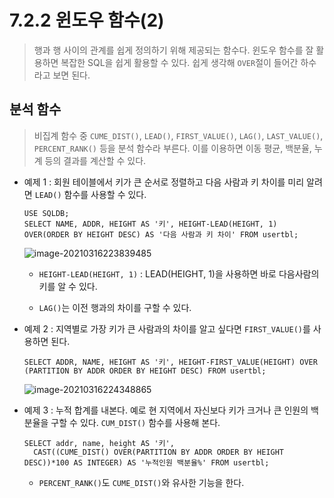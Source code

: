 # 7.2.2 윈도우 함수(2)

> 행과 행 사이의 관계를 쉽게 정의하기 위해 제공되는 함수다. 윈도우 함수를 잘 활용하면 복잡한 SQL을 쉽게 활용할 수 있다. 쉽게 생각해 `OVER`절이 들어간 하수라고 보면 된다.



## 분석 함수

> 비집계 함수 중 `CUME_DIST()`, `LEAD()`, `FIRST_VALUE()`, `LAG()`, `LAST_VALUE()`, `PERCENT_RANK()` 등을 분석 함수라 부른다. 이를 이용하면 이동 평균, 백분율, 누계 등의 결과를 계산할 수 있다.

* 예제 1 : 회원 테이블에서 키가 큰 순서로 정렬하고 다음 사람과 키 차이를 미리 알려면 `LEAD()` 함수를 사용할 수 있다.

  ```mariadb
  USE SQLDB;
  SELECT NAME, ADDR, HEIGHT AS '키', HEIGHT-LEAD(HEIGHT, 1) OVER(ORDER BY HEIGHT DESC) AS '다음 사람과 키 차이' FROM usertbl;
  ```

  ![image-20210316223839485](C:\Users\User\AppData\Roaming\Typora\typora-user-images\image-20210316223839485.png)

  * `HEIGHT-LEAD(HEIGHT, 1)` : LEAD(HEIGHT, 1)을 사용하면 바로 다음사람의 키를 알 수 있다.

  * `LAG()`는 이전 행과의 차이를 구할 수 있다.

* 예제 2 : 지역별로 가장 키가 큰 사람과의 차이를 알고 싶다면 `FIRST_VALUE()`를 사용하면 된다.

  ```mariadb
  SELECT ADDR, NAME, HEIGHT AS '키', HEIGHT-FIRST_VALUE(HEIGHT) OVER (PARTITION BY ADDR ORDER BY HEIGHT DESC) FROM usertbl;
  ```

  ![image-20210316224348865](C:\Users\User\AppData\Roaming\Typora\typora-user-images\image-20210316224348865.png)

* 예제 3 : 누적 합계를 내본다. 예로 현 지역에서 자신보다 키가 크거나 큰 인원의 백분율을 구할 수 있다. `CUM_DIST()` 함수를 사용해 본다.

  ```mariadb
  SELECT addr, name, height AS '키',
  	CAST((CUME_DIST() OVER(PARTITION BY ADDR ORDER BY HEIGHT DESC))*100 AS INTEGER) AS '누적인원 백분율%' FROM usertbl;
  ```

  * `PERCENT_RANK()`도 `CUME_DIST()`와 유사한 기능을 한다.

